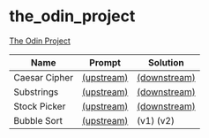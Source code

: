 # the_odin_project
[The Odin Project](https://www.theodinproject.com/tracks/full-stack-ruby-on-rails)

| Name          | Prompt                                                       | Solution                                                     |
| ------------- | ------------------------------------------------------------ | ------------------------------------------------------------ |
| Caesar Cipher | [(upstream)](https://github.com/TheOdinProject/curriculum/blob/master/ruby_programming/basic_ruby_projects/caesar_cipher.md) | [(downstream)](https://github.com/meiyaismywaifu/the_odin_project/blob/master/caesar_cipher/caesar_cipher.rb) |
| Substrings    | [(upstream)](https://github.com/TheOdinProject/curriculum/blob/master/ruby_programming/basic_ruby_projects/sub_strings.md) | [(downstream)](https://github.com/meiyaismywaifu/the_odin_project/blob/master/substrings/substrings.rb) |
| Stock Picker  | [(upstream)](https://github.com/TheOdinProject/curriculum/blob/master/ruby_programming/basic_ruby_projects/stock_picker.md) | [(downstream)](https://github.com/meiyaismywaifu/the_odin_project/blob/master/stock_picker/stock_picker.rb) |
| Bubble Sort   | [(upstream)](https://github.com/TheOdinProject/curriculum/blob/master/ruby_programming/basic_ruby_projects/bubble_sort.md) | (v1) (v2)                                                    |

